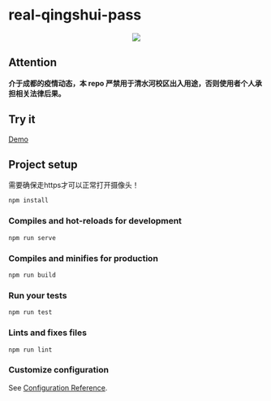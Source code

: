 # real-qingshui-pass

<div align="center">
<img src="https://user-images.githubusercontent.com/16968934/100883929-db87c880-34eb-11eb-9a62-049eafefed2f.png"</img>
</div>

## Attention
**介于成都的疫情动态，本 repo 严禁用于清水河校区出入用途，否则使用者个人承担相关法律后果。**

## Try it
[Demo](http://blog.simplenaive.cn/Real-Qingshui-Pass/)

## Project setup

需要确保走https才可以正常打开摄像头！

```
npm install
```

### Compiles and hot-reloads for development

```
npm run serve
```

### Compiles and minifies for production
```
npm run build
```

### Run your tests
```
npm run test
```

### Lints and fixes files
```
npm run lint
```

### Customize configuration
See [Configuration Reference](https://cli.vuejs.org/config/).
